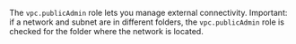 The `vpc.publicAdmin` role lets you manage external connectivity. Important: if a network and subnet are in different folders, the `vpc.publicAdmin` role is checked for the folder where the network is located.